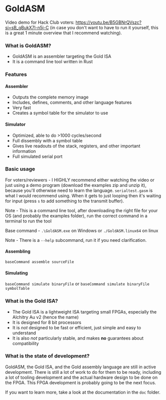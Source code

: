 # GoldASM
Video demo for Hack Club voters: https://youtu.be/B5GBNrQVszc?si=sB_gBukX7l-n5j-C
(in case you don't want to have to run it yourself, this is a great 1 minute overview that I recommend watching).

### What is GoldASM?
- GoldASM is an assembler targeting the Gold ISA
- It is a command line tool written in Rust

### Features

#### Assembler
- Outputs the complete memory image
- Includes, defines, comments, and other language features
- Very fast
- Creates a symbol table for the simulator to use

#### Simulator 
- Optimized, able to do >1000 cycles/second
- Full dissembly with a symbol table
- Gives live readouts of the stack, registers, and other important information
- Full simulated serial port

### Basic usage
For voters/reviewers - I HIGHLY recommend either watching the video or just using a demo program (download the examples zip and unzip it), because you'll otherwise need to learn the language. ``serialtest.gasm`` is what I would recommend using. When it gets to just looping then it's waiting for input (press ``s`` to add something to the transmit buffer).

Note - This is a command line tool, after downloading the right file for your OS (and probably the examples folder), run the correct command in a terminal to run the tool

Base command - ``.\GoldASM.exe`` on Windows or ``./GoldASM.linux64`` on linux  

Note - There is a ``--help`` subcommand, run it if you need clarification.

#### Assembling
``baseCommand assemble sourceFile``

#### Simulating
``baseCommand simulate binaryFile`` or ``baseCommand simulate binaryFile symbolTable``


### What is the Gold ISA?
- The Gold ISA is a lightweight ISA targeting small FPGAs, especially the Alchitry Au v2 (hence the name)
- It is designed for 8 bit processors
- It is *not* designed to be fast or efficient, just simple and easy to understand
- It is also *not* particularly stable, and makes **no** guarantees about compatibility

### What is the state of development?
GoldASM, the Gold ISA, and the Gold assembly language are still in active development.
There is still a lot of work to do for them to be ready, including a lot of tooling development and the actual hardware
design to be done on the FPGA. This FPGA development is probably going to be the next focus.

If you want to learn more, take a look at the documentation in the ``doc`` folder.
